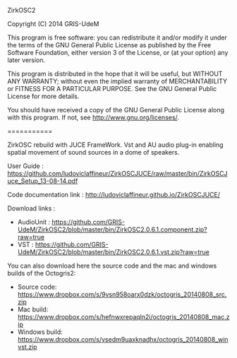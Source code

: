 ZirkOSC2

Copyright (C) 2014  GRIS-UdeM

This program is free software: you can redistribute it and/or modify
it under the terms of the GNU General Public License as published by
the Free Software Foundation, either version 3 of the License, or
(at your option) any later version.

This program is distributed in the hope that it will be useful,
but WITHOUT ANY WARRANTY; without even the implied warranty of
MERCHANTABILITY or FITNESS FOR A PARTICULAR PURPOSE.  See the
GNU General Public License for more details.

You should have received a copy of the GNU General Public License
along with this program.  If not, see <http://www.gnu.org/licenses/>.

===========

ZirkOSC rebuild with JUCE FrameWork. Vst and AU audio plug-in enabling spatial movement of sound sources in a dome of speakers.

User Guide : https://github.com/ludoviclaffineur/ZirkOSCJUCE/raw/master/bin/ZirkOSCJuce_Setup_13-08-14.pdf

Code documentation link : http://ludoviclaffineur.github.io/ZirkOSCJUCE/

Download links :

- AudioUnit :
			https://github.com/GRIS-UdeM/ZirkOSC2/blob/master/bin/ZirkOSC2.0.6.1.component.zip?raw=true
- VST :
			https://github.com/GRIS-UdeM/ZirkOSC2/blob/master/bin/ZirkOSC2.0.6.1.vst.zip?raw=true


You can also download here the source code and the mac and windows builds of the Octogris2:

- Source code: 
			https://www.dropbox.com/s/9vsn958oarx0dzk/octogris_20140808_src.zip
- Mac build:
			https://www.dropbox.com/s/hefnwxrepaqln2i/octogris_20140808_mac.zip
- Windows build:
			https://www.dropbox.com/s/ysedm9uaxknadhx/octogris_20140808_winvst.zip
